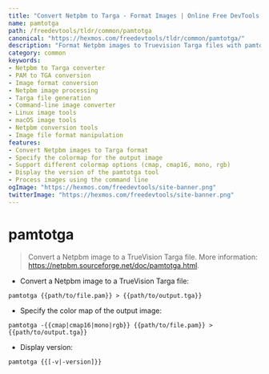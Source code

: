 ```yaml
---
title: "Convert Netpbm to Targa - Format Images | Online Free DevTools by Hexmos"
name: pamtotga
path: /freedevtools/tldr/common/pamtotga
canonical: "https://hexmos.com/freedevtools/tldr/common/pamtotga/"
description: "Format Netpbm images to Truevision Targa files with pamtotga. Convert images with different colormaps using this command-line tool. Free online tool, no registration required."
category: common
keywords:
- Netpbm to Targa converter
- PAM to TGA conversion
- Image format conversion
- Netpbm image processing
- Targa file generation
- Command-line image converter
- Linux image tools
- macOS image tools
- Netpbm conversion tools
- Image file format manipulation
features:
- Convert Netpbm images to Targa format
- Specify the colormap for the output image
- Support different colormap options (cmap, cmap16, mono, rgb)
- Display the version of the pamtotga tool
- Process images using the command line
ogImage: "https://hexmos.com/freedevtools/site-banner.png"
twitterImage: "https://hexmos.com/freedevtools/site-banner.png"
---
```


# pamtotga

> Convert a Netpbm image to a TrueVision Targa file.
> More information: <https://netpbm.sourceforge.net/doc/pamtotga.html>.

- Convert a Netpbm image to a TrueVision Targa file:

`pamtotga {{path/to/file.pam}} > {{path/to/output.tga}}`

- Specify the color map of the output image:

`pamtotga -{{cmap|cmap16|mono|rgb}} {{path/to/file.pam}} > {{path/to/output.tga}}`

- Display version:

`pamtotga {{[-v|-version]}}`
